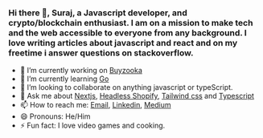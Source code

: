 ### Hi there 👋, Suraj, a Javascript developer, and crypto/blockchain enthusiast. I am on a mission to make tech and the web accessible to everyone from any background.  I love writing articles about javascript and react and on my freetime i answer questions on stackoverflow. 


- 🔭 I’m currently working on [Buyzooka](https://join.buyzooka.io)
- 🌱 I’m currently learning [Go](https://golang.org)
- 👯 I’m looking to collaborate on anything javascript or typeScript.
- 💬 Ask me about [Nextjs](https://nextjs.org/), [Headless Shopify](https://shopify.com), [Tailwind css](https://tailwindcss.com/) and [Typescript](https://typescript.com)
- 📫 How to reach me: [Email](siradjiawoual@gmail.com),  [Linkedin](https://linkedin.com/in/siradji), [Medium](https://siradji.medium.com)
- 😄 Pronouns: He/Him
- ⚡ Fun fact: I love video games and cooking. 

